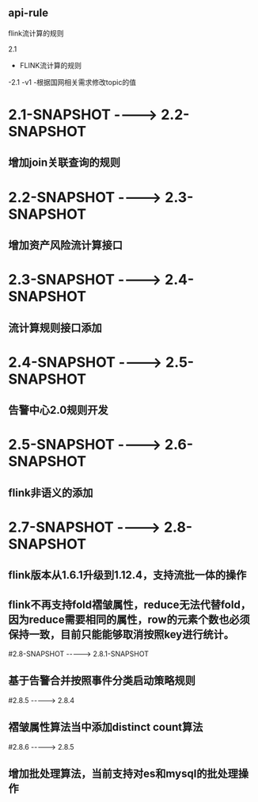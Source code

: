 ## api-rule

flink流计算的规则

2.1
- FLINK流计算的规则


-2.1
-v1
-根据国网相关需求修改topic的值



# 2.1-SNAPSHOT ---->   2.2-SNAPSHOT
## 增加join关联查询的规则

# 2.2-SNAPSHOT ---->   2.3-SNAPSHOT
## 增加资产风险流计算接口

# 2.3-SNAPSHOT ----> 2.4-SNAPSHOT
## 流计算规则接口添加

# 2.4-SNAPSHOT ----> 2.5-SNAPSHOT
## 告警中心2.0规则开发

# 2.5-SNAPSHOT ----> 2.6-SNAPSHOT
## flink非语义的添加


# 2.7-SNAPSHOT ----> 2.8-SNAPSHOT
## flink版本从1.6.1升级到1.12.4，支持流批一体的操作
## flink不再支持fold褶皱属性，reduce无法代替fold，因为reduce需要相同的属性，row的元素个数也必须保持一致，目前只能能够取消按照key进行统计。


#2.8-SNAPSHOT -----> 2.8.1-SNAPSHOT
## 基于告警合并按照事件分类启动策略规则


#2.8.5 -----> 2.8.4
## 褶皱属性算法当中添加distinct count算法


#2.8.6 -----> 2.8.5
## 增加批处理算法，当前支持对es和mysql的批处理操作

